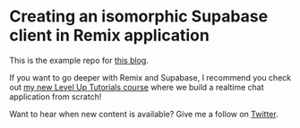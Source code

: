 # Creating an isomorphic Supabase client in Remix application

This is the example repo for [this blog](https://jonmeyers.io/blog/create-an-isomorphic-supabase-client-in-remix-with-environment-variables).

If you want to go deeper with Remix and Supabase, I recommend you check out [my new Level Up Tutorials course](https://leveluptutorials.com/tutorials/realtime-remix-with-supabase) where we build a realtime chat application from scratch!

Want to hear when new content is available? Give me a follow on [Twitter](https://twitter.com/jonmeyers_io).
